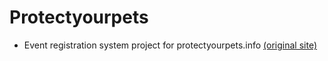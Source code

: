 # Protectyourpets
- Event registration system project for protectyourpets.info [(original site)](https://www.protectyourpets.info)
